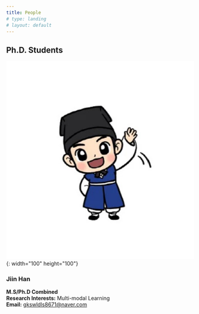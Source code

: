 ```yaml
---
title: People
# type: landing
# layout: default
---
```




## Ph.D. Students

![Student Image](JiinHan.jpg){: width="100" height="100"}

### Jiin Han
**M.S/Ph.D Combined**  
**Research Interests:** Multi-modal Learning  
**Email:** [gkswldls8671@naver.com](mailto:gkswldls8671@naver.com)


